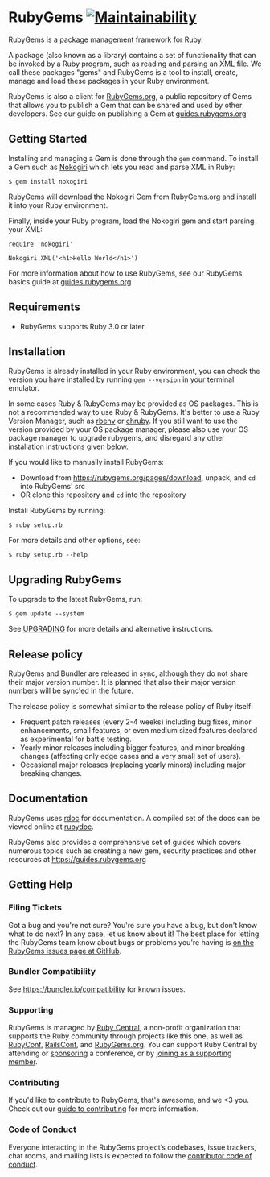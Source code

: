 # RubyGems [![Maintainability](https://api.codeclimate.com/v1/badges/30f913e9c2dd932132c1/maintainability)](https://codeclimate.com/github/rubygems/rubygems/maintainability)

RubyGems is a package management framework for Ruby.

A package (also known as a library) contains a set of functionality that can be invoked by a Ruby program, such as reading and parsing an XML file.
We call these packages "gems" and RubyGems is a tool to install, create, manage and load these packages in your Ruby environment.

RubyGems is also a client for [RubyGems.org](https://rubygems.org), a public repository of Gems that allows you to publish a Gem
that can be shared and used by other developers. See our guide on publishing a Gem at [guides.rubygems.org](https://guides.rubygems.org/publishing/)

## Getting Started

Installing and managing a Gem is done through the `gem` command. To install a Gem such as [Nokogiri](https://github.com/sparklemotion/nokogiri) which lets
you read and parse XML in Ruby:

    $ gem install nokogiri

RubyGems will download the Nokogiri Gem from RubyGems.org and install it into your Ruby environment.

Finally, inside your Ruby program, load the Nokogiri gem and start parsing your XML:

    require 'nokogiri'

    Nokogiri.XML('<h1>Hello World</h1>')

For more information about how to use RubyGems, see our RubyGems basics guide at [guides.rubygems.org](https://guides.rubygems.org/rubygems-basics/)

## Requirements

* RubyGems supports Ruby 3.0 or later.

## Installation

RubyGems is already installed in your Ruby environment, you can check the version you have installed by running `gem --version` in your terminal emulator.

In some cases Ruby & RubyGems may be provided as OS packages. This is not a
recommended way to use Ruby & RubyGems. It's better to use a Ruby Version
Manager, such as [rbenv](https://github.com/rbenv/rbenv) or
[chruby](https://github.com/postmodern/chruby). If you still want to use the
version provided by your OS package manager, please also use your OS package
manager to upgrade rubygems, and disregard any other installation instructions
given below.

If you would like to manually install RubyGems:

* Download from https://rubygems.org/pages/download, unpack, and `cd` into RubyGems' src
* OR clone this repository and `cd` into the repository

Install RubyGems by running:

    $ ruby setup.rb

For more details and other options, see:

    $ ruby setup.rb --help

## Upgrading RubyGems

To upgrade to the latest RubyGems, run:

    $ gem update --system

See [UPGRADING](UPGRADING.md) for more details and alternative instructions.

## Release policy

RubyGems and Bundler are released in sync, although they do not share their
major version number. It is planned that also their major version numbers will
be sync'ed in the future.

The release policy is somewhat similar to the release policy of Ruby itself:

* Frequent patch releases (every 2-4 weeks) including bug fixes, minor
  enhancements, small features, or even medium sized features declared as
  experimental for battle testing.
* Yearly minor releases including bigger features, and minor breaking changes
  (affecting only edge cases and a very small set of users).
* Occasional major releases (replacing yearly minors) including major breaking
  changes.

## Documentation

RubyGems uses [rdoc](https://github.com/rdoc/rdoc) for documentation. A compiled set of the docs
can be viewed online at [rubydoc](https://www.rubydoc.info/github/rubygems/rubygems).

RubyGems also provides a comprehensive set of guides which covers numerous topics such as
creating a new gem, security practices and other resources at https://guides.rubygems.org

## Getting Help

### Filing Tickets

Got a bug and you're not sure?  You're sure you have a bug, but don't know
what to do next?  In any case, let us know about it!  The best place
for letting the RubyGems team know about bugs or problems you're having is
[on the RubyGems issues page at GitHub](https://github.com/rubygems/rubygems/issues).

### Bundler Compatibility

See https://bundler.io/compatibility for known issues.

### Supporting

RubyGems is managed by [Ruby Central](https://rubycentral.org), a non-profit organization that supports the Ruby community through projects like this one, as well as [RubyConf](https://rubyconf.org), [RailsConf](https://railsconf.org), and [RubyGems.org](https://rubygems.org). You can support Ruby Central by attending or [sponsoring](sponsors@rubycentral.org) a conference, or by [joining as a supporting member](https://rubycentral.org/#/portal/signup).

### Contributing

If you'd like to contribute to RubyGems, that's awesome, and we <3 you. Check out our [guide to contributing](CONTRIBUTING.md) for more information.

### Code of Conduct

Everyone interacting in the RubyGems project’s codebases, issue trackers, chat rooms, and mailing lists is expected to follow the [contributor code of conduct](https://github.com/rubygems/rubygems/blob/master/CODE_OF_CONDUCT.md).
